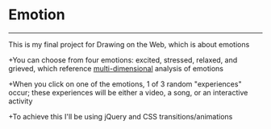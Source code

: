 # Emotion
----

This is my final project for Drawing on the Web, which is about emotions

+You can choose from four emotions: excited, stressed, relaxed, and grieved, which reference [multi-dimensional](https://en.wikipedia.org/wiki/Emotion) analysis of emotions

+When you click on one of the emotions, 1 of 3 random "experiences" occur; these experiences will be either a video, a song, or an interactive activity

+To achieve this I'll be using jQuery and CSS transitions/animations

